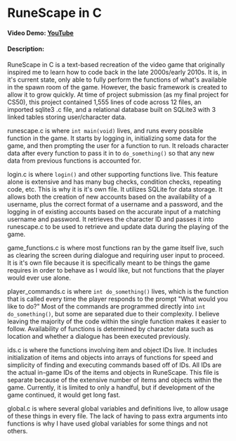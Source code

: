 # RuneScape in C
#### Video Demo:  [YouTube](https://youtu.be/h1mt6AdUYqM/)
#### Description:
RuneScape in C is a text-based recreation of the video game that originally inspired me to learn how to code back in the late 2000s/early 2010s. It is, in it's current state, only able to fully perform the functions of what's available in the spawn room of the game. However, the basic framework is created to allow it to grow quickly. At time of project submission (as my final project for CS50), this project contained 1,555 lines of code across 12 files, an imported sqlite3 .c file, and a relational database built on SQLite3 with 3 linked tables storing user/character data.

runescape.c is where `int main(void)` lives, and runs every possible function in the game. It starts by logging in, initializing some data for the game, and then prompting the user for a function to run. It reloads character data after every function to pass it in to `do_something()` so that any new data from previous functions is accounted for. 

login.c is where `login()` and other supporting functions live. This feature alone is extensive and has many bug checks, condition checks, repeating code, etc. This is why it is it's own file. It utilizes SQLite for data storage. It allows both the creation of new accounts based on the availability of a username, plus the correct format of a username and a password, and the logging in of existing accounts based on the accurate input of a matching username and password. It retrieves the character ID and passes it into runescape.c to be used to retrieve and update data during the playing of the game. 

game_functions.c is where most functions ran by the game itself live, such as clearing the screen during dialogue and requiring user input to proceed. It is it's own file because it is specifically meant to be things the game requires in order to behave as I would like, but not functions that the player would ever use alone.

player_commands.c is where `int do_something()` lives, which is the function that is called every time the player responds to the prompt "What would you like to do?" Most of the commands are programmed directly into `int do_something()`, but some are separated due to their complexity. I believe leaving the majority of the code within the single function makes it easier to follow. Availability of functions is determined by character data such as location and whether a dialogue has been executed previously. 

ids.c is where the functions involving item and object IDs live. It includes initialization of items and objects into arrays of functions for speed and simplicity of finding and executing commands based off of IDs. All IDs are the actual in-game IDs of the items and objects in RuneScape. This file is separate because of the extensive number of items and objects within the game. Currently, it is limited to only a handful, but if development of the game continued, it would get long fast. 

global.c is where several global variables and definitions live, to allow usage of these things in every file. The lack of having to pass extra arguments into functions is why I have used global variables for some things and not others. 
